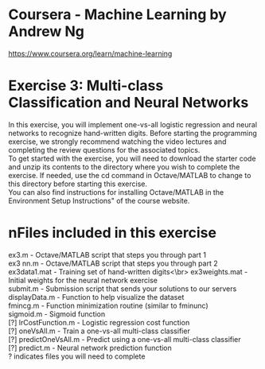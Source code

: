 # Coursera - Machine Learning by Andrew Ng
https://www.coursera.org/learn/machine-learning

# Exercise 3: Multi-class Classification and Neural Networks
In this exercise, you will implement one-vs-all logistic regression and neural
networks to recognize hand-written digits. Before starting the programming
exercise, we strongly recommend watching the video lectures and completing
the review questions for the associated topics.
<br />
To get started with the exercise, you will need to download the starter
code and unzip its contents to the directory where you wish to complete the
exercise. If needed, use the cd command in Octave/MATLAB to change to
this directory before starting this exercise.
<br />
You can also find instructions for installing Octave/MATLAB in the 
Environment Setup Instructions" of the course website.
<br />
# nFiles included in this exercise
ex3.m - Octave/MATLAB script that steps you through part 1<br />
ex3 nn.m - Octave/MATLAB script that steps you through part 2<br />
ex3data1.mat - Training set of hand-written digits<\br>
ex3weights.mat - Initial weights for the neural network exercise<br />
submit.m - Submission script that sends your solutions to our servers<br />
displayData.m - Function to help visualize the dataset<br />
fmincg.m - Function minimization routine (similar to fminunc)<br />
sigmoid.m - Sigmoid function<br />
[?] lrCostFunction.m - Logistic regression cost function<br />
[?] oneVsAll.m - Train a one-vs-all multi-class classifier<br />
[?] predictOneVsAll.m - Predict using a one-vs-all multi-class classifier<br />
[?] predict.m - Neural network prediction function<br />
? indicates files you will need to complete<br />
